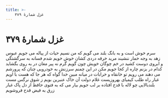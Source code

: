 ```yaml
---
title: >-
    غزل شمارهٔ ۳۷۹
---
```

# غزل شمارهٔ ۳۷۹

سرم خوش است و به بانگ بلند می گویم
که من نسیم حیات از پیاله می جویم
عبوس زهد به وجه خمار ننشیند
مرید خرقه دردی کشان خوش خویم
شدم فسانه به سرگشتگی و ابروی دوست
کشید در خم چوگان خویش چون گویم
گرم نه پیر مغان در به روی بگشاید
کدام در بزنم چاره از کجا جویم
مکن در این چمنم سرزنش به خودرویی
چنان که پرورشم می دهند می رویم
تو خانقاه و خرابات در میانه مبین
خدا گواه که هر جا که هست با اویم
غبار راه طلب کیمیای بهروزیست
غلام دولت آن خاک عنبرین بویم
ز شوق نرگس مست بلندبالایی
چو لاله با قدح افتاده بر لب جویم
بیار می که به فتوی حافظ از دل پاک
غبار زرق به فیض قدح فروشویم
